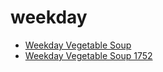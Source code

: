 # weekday

 * [Weekday Vegetable Soup](../../index/w/weekday-vegetable-soup-1752.json)
 * [Weekday Vegetable Soup 1752](../../index/w/weekday-vegetable-soup-1752.json)
